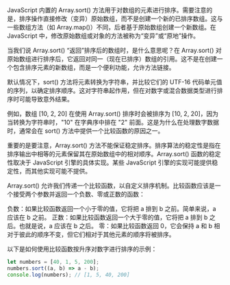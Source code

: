 
JavaScript 内置的 Array.sort() 方法用于对数组的元素进行排序。需要注意的是，排序操作直接修改（变异）原始数组，而不是创建一个新的已排序数组。这与一些数组方法（如 Array.map()）不同，后者基于原始数组创建一个新数组。在 JavaScript 中，修改原始数组或对象的方法被称为“变异”或“原地”操作。

当我们说 Array.sort() “返回”排序后的数组时，是什么意思呢？在 Array.sort() 对原始数组进行排序后，它返回对同一（现在已排序）数组的引用。这不是在创建一个包含排序元素的新数组，而是一个便利功能，允许方法链接。

默认情况下，sort() 方法将元素转换为字符串，并比较它们的 UTF-16 代码单元值的序列，以确定排序顺序。这对字符串起作用，但在对数字或混合数据类型进行排序时可能导致意外结果。

例如，数组 [10, 2, 20] 在使用 Array.sort() 排序时会被排序为 [10, 2, 20]，因为当转换为字符串时，"10" 在字典序中排在 "2" 前面。这是为什么在处理数字数据时，通常会在 sort() 方法中提供一个比较函数的原因之一。

重要的是要注意，Array.sort() 方法不能保证稳定排序。排序算法的稳定性是指在排序输出中相等的元素保留其在原始数组中的相对顺序。Array.sort() 函数的稳定性取决于 JavaScript 引擎的具体实现。某些 JavaScript 引擎的实现可能提供稳定性，而其他实现可能不提供。

Array.sort() 允许我们传递一个比较函数，以自定义排序机制。比较函数应该是一个接受两个参数并返回一个负数、零或正数的函数：

负数：如果比较函数返回一个小于零的值，它将把 a 排到 b 之前。简单来说，a 应该在 b 之前。
正数：如果比较函数返回一个大于零的值，它将把 a 排到 b 之后。也就是说，a 应该在 b 之后。
零：如果比较函数返回 0，它会保持 a 和 b 相对于彼此的顺序不变，但它们相对于其他元素的顺序将被排序。

以下是如何使用比较函数按升序对数字进行排序的示例：

```js
let numbers = [40, 1, 5, 200];
numbers.sort((a, b) => a - b);
console.log(numbers); // [1, 5, 40, 200]
```
